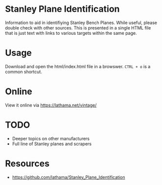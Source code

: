 # Stanley Plane Identification

Information to aid in identifiying Stanley Bench Planes. While useful, please
double check with other sources. This is presented in a single HTML file that
is just text with links to various targets within the same page.

# Usage

Download and open the html/index.html file in a browswer. `CTRL + o` is a
common shortcut.

# Online

View it online via https://lathama.net/vintage/

# TODO

- Deeper topics on other manufacturers
- Full line of Stanley planes and scrapers

# Resources

- https://github.com/lathama/Stanley_Plane_Identification
